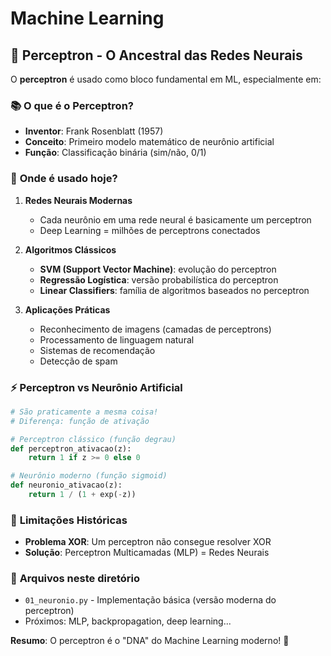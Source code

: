 # Machine Learning

## 🧠 Perceptron - O Ancestral das Redes Neurais

O **perceptron** é usado como bloco fundamental em ML, especialmente em:

### 📚 **O que é o Perceptron?**
- **Inventor**: Frank Rosenblatt (1957)
- **Conceito**: Primeiro modelo matemático de neurônio artificial
- **Função**: Classificação binária (sim/não, 0/1)

### 🔧 **Onde é usado hoje?**

1. **Redes Neurais Modernas**
   - Cada neurônio em uma rede neural é basicamente um perceptron
   - Deep Learning = milhões de perceptrons conectados

2. **Algoritmos Clássicos**
   - **SVM (Support Vector Machine)**: evolução do perceptron
   - **Regressão Logística**: versão probabilística do perceptron
   - **Linear Classifiers**: família de algoritmos baseados no perceptron

3. **Aplicações Práticas**
   - Reconhecimento de imagens (camadas de perceptrons)
   - Processamento de linguagem natural
   - Sistemas de recomendação
   - Detecção de spam

### ⚡ **Perceptron vs Neurônio Artificial**

```python
# São praticamente a mesma coisa!
# Diferença: função de ativação

# Perceptron clássico (função degrau)
def perceptron_ativacao(z):
    return 1 if z >= 0 else 0

# Neurônio moderno (função sigmoid)  
def neuronio_ativacao(z):
    return 1 / (1 + exp(-z))
```

### 🎯 **Limitações Históricas**
- **Problema XOR**: Um perceptron não consegue resolver XOR
- **Solução**: Perceptron Multicamadas (MLP) = Redes Neurais

### 📁 **Arquivos neste diretório**
- `01_neuronio.py` - Implementação básica (versão moderna do perceptron)
- Próximos: MLP, backpropagation, deep learning...

**Resumo**: O perceptron é o "DNA" do Machine Learning moderno! 🧬
